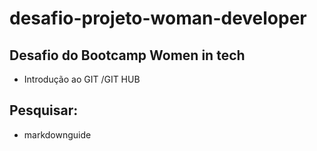# desafio-projeto-woman-developer
## Desafio do Bootcamp Women in tech
- Introdução ao GIT /GIT HUB
## Pesquisar:
- markdownguide
